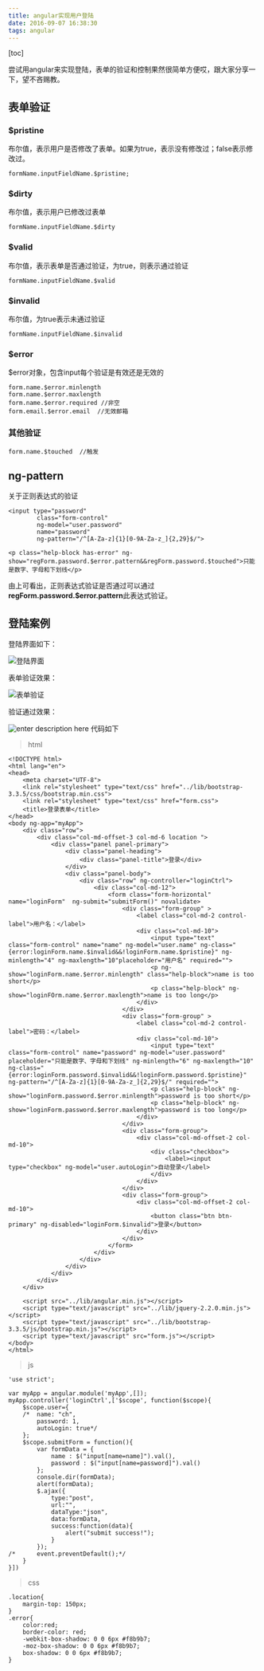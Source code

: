 ```yaml
---
title: angular实现用户登陆
date: 2016-09-07 16:38:30
tags: angular
---
```

[toc]

尝试用angular来实现登陆，表单的验证和控制果然很简单方便哎，跟大家分享一下，望不吝赐教。
## 表单验证
### $pristine
布尔值，表示用户是否修改了表单。如果为true，表示没有修改过；false表示修改过。

    formName.inputFieldName.$pristine;
### $dirty
布尔值，表示用户已修改过表单

    formName.inputFieldName.$dirty
### $valid
布尔值，表示表单是否通过验证，为true，则表示通过验证

    formName.inputFieldName.$valid

### $invalid
布尔值，为true表示未通过验证

    formName.inputFieldName.$invalid
### $error
$error对象，包含input每个验证是有效还是无效的

    form.name.$error.minlength
    form.name.$error.maxlength
    form.name.$error.required //非空
    form.email.$error.email  //无效邮箱
### 其他验证

    form.name.$touched  //触发
## ng-pattern
关于正则表达式的验证

    <input type="password" 
            class="form-control" 
            ng-model="user.password" 
            name="password"
            ng-pattern="/^[A-Za-z]{1}[0-9A-Za-z_]{2,29}$/">
            
    <p class="help-block has-error" ng-show="regForm.password.$error.pattern&&regForm.password.$touched">只能是数字、字母和下划线</p>

由上可看出，正则表达式验证是否通过可以通过**regForm.password.$error.pattern**此表达式验证。
## 登陆案例
登陆界面如下：

![登陆界面][1]

表单验证效果：

![表单验证][2]

验证通过效果：

![enter description here][3]
代码如下
> html


    <!DOCTYPE html>
    <html lang="en">
    <head>
    	<meta charset="UTF-8">
    	<link rel="stylesheet" type="text/css" href="../lib/bootstrap-3.3.5/css/bootstrap.min.css">
    	<link rel="stylesheet" type="text/css" href="form.css">
    	<title>登录表单</title>
    </head>
    <body ng-app="myApp">
    	<div class="row">
    		<div class="col-md-offset-3 col-md-6 location ">
    			<div class="panel panel-primary">
    				<div class="panel-heading">
    					<div class="panel-title">登录</div>
    				</div>
    				<div class="panel-body">
    					<div class="row" ng-controller="loginCtrl">
    						<div class="col-md-12">
    							<form class="form-horizontal" name="loginForm"  ng-submit="submitForm()" novalidate>
    								<div class="form-group" >
    									<label class="col-md-2 control-label">用户名：</label>
    									<div class="col-md-10">
    										<input type="text" class="form-control" name="name" ng-model="user.name" ng-class="{error:loginForm.name.$invalid&&!loginForm.name.$pristine}" ng-minlength="4" ng-maxlength="10"placeholder="用户名" required="">
    										<p ng-show="loginForm.name.$error.minlength" class="help-block">name is too short</p>
    										<p class="help-block" ng-show="loginFOrm.name.$error.maxlength">name is too long</p>
    									</div>
    								</div>
    								<div class="form-group" >
    									<label class="col-md-2 control-label">密码：</label>
    									<div class="col-md-10">
    										<input type="text" class="form-control" name="password" ng-model="user.password" placeholder="只能是数字、字母和下划线" ng-minlength="6" ng-maxlength="10"   ng-class="{error:loginForm.password.$invalid&&!loginForm.password.$pristine}" ng-pattern="/^[A-Za-z]{1}[0-9A-Za-z_]{2,29}$/" required="">
    										<p class="help-block" ng-show="loginForm.password.$error.minlength">password is too short</p>
    										<p class="help-block" ng-show="loginForm.password.$error.maxlength">password is too long</p>
    									</div>
    								</div>
    								<div class="form-group">
    									<div class="col-md-offset-2 col-md-10">
    										<div class="checkbox">
    											<label><input type="checkbox" ng-model="user.autoLogin">自动登录</label>
    										</div>
    									</div>
    								</div>
    								<div class="form-group">
    									<div class="col-md-offset-2 col-md-10">
    										<button class="btn btn-primary" ng-disabled="loginForm.$invalid">登录</button>
    									</div>
    								</div>
    							</form>
    						</div>
    					</div>
    				</div>
    			</div>
    		</div>
    	</div>
    	
    	<script src="../lib/angular.min.js"></script>
    	<script type="text/javascript" src="../lib/jquery-2.2.0.min.js"></script>
    	<script type="text/javascript" src="../lib/bootstrap-3.3.5/js/bootstrap.min.js"></script>
    	<script type="text/javascript" src="form.js"></script>
    </body>
    </html>
    
> js


    'use strict';

    var myApp = angular.module('myApp',[]);
    myApp.controller('loginCtrl',['$scope', function($scope){
    	$scope.user={
    	/*	name: "ch",
    		password: 1,
    		autoLogin: true*/
    	};
    	$scope.submitForm = function(){
    		var formData = {
    			name : $("input[name=name]").val(),
    			password : $("input[name=password]").val()
    		};
    		console.dir(formData);
    		alert(formData);
    		$.ajax({
    			type:"post",
    			url:"",
    			dataType:"json",
    			data:formData,
    			success:function(data){
    				alert("submit success!");
    			}
    		});
    /*		event.preventDefault();*/
    	}
    }])
    
> css


    .location{
    	margin-top: 150px; 
    }
    .error{
    	color:red;
    	border-color: red;
        -webkit-box-shadow: 0 0 6px #f8b9b7;
        -moz-box-shadow: 0 0 6px #f8b9b7;
        box-shadow: 0 0 6px #f8b9b7;
    }
    


  [1]: ./images/Image%202.png "Image 2.png"
  [2]: ./images/Image%203.png "Image 3.png"
  [3]: ./images/Image%204.png "Image 4.png"